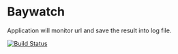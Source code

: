 # Baywatch

Application will monitor url and save the result into log file.

[![Build Status](https://travis-ci.org/marcin-dudek/baywatch.svg?branch=master)](https://travis-ci.org/marcin-dudek/baywatch)